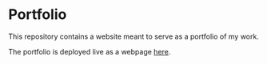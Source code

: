 # Portfolio
This repository contains a website meant to serve as a portfolio of my work.

The portfolio is deployed live as a webpage [here](<!-- TODO: insert URL of deployed location -->).
